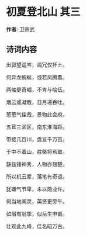 # 初夏登北山  其三

**作者**: 卫宗武

## 诗词内容

出郭望遥岑，阘冗仅抔土。

何异龙蜿蜒，或若凤腾翥。

两岫更奇崛，不肯与哙伍。

烟云或凝散，日月递吞吐。

葱葱气佳哉，景物此会府。

五茸三泖区，南东淮海距。

带接几百川，盘亘千万亩。

于中不着山，胜槩将焉取。

繇兹锺神秀，人物亦翘楚。

所以机云辈，落笔有奇语。

犹嫌气节卑，未以勋业许。

何当地阐灵，英贤更旁午。

如眉有翁季，似岳生申甫。

壮观此九峰，佳名昭万古。

